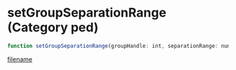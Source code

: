 # setGroupSeparationRange (Category ped)

```js
function setGroupSeparationRange(groupHandle: int, separationRange: number): void
```

[filename](setGroupSeparationRange_m.md ':include')